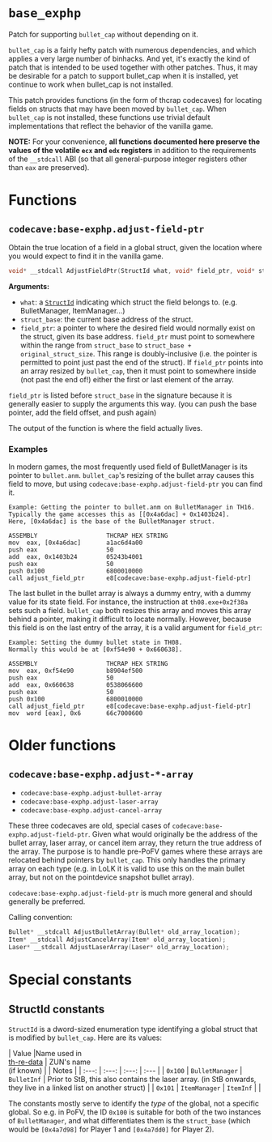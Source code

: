 # `base_exphp`

Patch for supporting `bullet_cap` without depending on it.

`bullet_cap` is a fairly hefty patch with numerous dependencies, and which applies a very large number of binhacks.  And yet, it's exactly the kind of patch that is intended to be used together with other patches.  Thus, it may be desirable for a patch to support bullet_cap when it is installed, yet continue to work when bullet_cap is not installed.

This patch provides functions (in the form of thcrap codecaves) for locating fields on structs that may have been moved by `bullet_cap`.  When `bullet_cap` is not installed, these functions use trivial default implementations that reflect the behavior of the vanilla game.

**NOTE:** For your convenience, **all functions documented here preserve the values of the volatile `ecx` and `edx` registers** in addition to the requirements of the `__stdcall` ABI (so that all general-purpose integer registers other than `eax` are preserved).

# Functions

## `codecave:base-exphp.adjust-field-ptr`

Obtain the true location of a field in a global struct, given the location where you would expect to find it in the vanilla game.

```C++
void* __stdcall AdjustFieldPtr(StructId what, void* field_ptr, void* struct_base)
```

**Arguments:**

* `what`: a [`StructId`](#struct-id) indicating which struct the field belongs to. (e.g. BulletManager, ItemManager...)
* `struct_base`: the current base address of the struct.
* `field_ptr`: a pointer to where the desired field would normally exist on the struct, given its base address.  `field_ptr` must point to somewhere within the range from `struct_base` to `struct_base + original_struct_size`.  This range is doubly-inclusive (i.e. the pointer is permitted to point just past the end of the struct). If `field_ptr` points into an array resized by `bullet_cap`, then it must point to somewhere inside (not past the end of!) either the first or last element of the array.

`field_ptr` is listed before `struct_base` in the signature because it is generally easier to supply the arguments this way. (you can push the base pointer, add the field offset, and push again)

The output of the function is where the field actually lives.

### Examples

In modern games, the most frequently used field of BulletManager is its pointer to `bullet.anm`.  `bullet_cap`'s resizing of the bullet array causes this field to move, but using `codecave:base-exphp.adjust-field-ptr` you can find it.

```
Example: Getting the pointer to bullet.anm on BulletManager in TH16.
Typically the game accesses this as [[0x4a6dac] + 0x1403b24].
Here, [0x4a6dac] is the base of the BulletManager struct.

ASSEMBLY                   THCRAP HEX STRING
mov  eax, [0x4a6dac]       a1ac6d4a00
push eax                   50
add  eax, 0x1403b24        05243b4001
push eax                   50
push 0x100                 6800010000
call adjust_field_ptr      e8[codecave:base-exphp.adjust-field-ptr]
```

The last bullet in the bullet array is always a dummy entry, with a dummy value for its state field.  For instance, the instruction at `th08.exe+0x2f38a` sets such a field.  `bullet_cap` both resizes this array and moves this array behind a pointer, making it difficult to locate normally. However, because this field is on the last entry of the array, it is a valid argument for `field_ptr`:

```
Example: Setting the dummy bullet state in TH08.
Normally this would be at [0xf54e90 + 0x660638].

ASSEMBLY                   THCRAP HEX STRING
mov  eax, 0xf54e90         b8904ef500
push eax                   50
add  eax, 0x660638         0538066600
push eax                   50
push 0x100                 6800010000
call adjust_field_ptr      e8[codecave:base-exphp.adjust-field-ptr]
mov  word [eax], 0x6       66c7000600
```

# Older functions

## `codecave:base-exphp.adjust-*-array`

* `codecave:base-exphp.adjust-bullet-array`
* `codecave:base-exphp.adjust-laser-array`
* `codecave:base-exphp.adjust-cancel-array`

These three codecaves are old, special cases of `codecave:base-exphp.adjust-field-ptr`.  Given what would originally be the address of the bullet array, laser array, or cancel item array, they return the true address of the array.  The purpose is to handle pre-PoFV games where these arrays are relocated behind pointers by `bullet_cap`.  This only handles the primary array on each type (e.g. in LoLK it is valid to use this on the main bullet array, but not on the pointdevice snapshot bullet array).

`codecave:base-exphp.adjust-field-ptr` is much more general and should generally be preferred.

Calling convention:

```C++
Bullet* __stdcall AdjustBulletArray(Bullet* old_array_location);
Item* __stdcall AdjustCancelArray(Item* old_array_location);
Laser* __stdcall AdjustLaserArray(Laser* old_array_location);
```

# Special constants

## <span id="struct-id">StructId constants</span>

`StructId` is a dword-sized enumeration type identifying a global struct that is modified by `bullet_cap`.  Here are its values:

|  Value  |Name used in<br>[th-re-data](https://github.com/exphp-share/th-re-data) | ZUN's name<br>(if known) | | Notes |
|  :---:  | :---: | :---: | :--- |
| `0x100` | `BulletManager` | `BulletInf` | Prior to StB, this also contains the laser array. (in StB onwards, they live in a linked list on another struct) |
| `0x101` | `ItemManager`   | `ItemInf`   | |

The constants mostly serve to identify the *type* of the global, not a specific global.  So e.g. in PoFV, the ID `0x100` is suitable for both of the two instances of `BulletManager`, and what differentiates them is the `struct_base` (which would be `[0x4a7d98]` for Player 1 and `[0x4a7dd0]` for Player 2).

